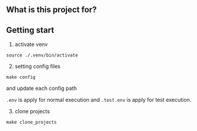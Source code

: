 ## What is this project for?

## Getting start

1. activate venv

`source ./.venv/bin/activate`

2. setting config files

`make config`

and update each config path

`.env` is apply for normal execution and `.test.env` is apply for test execution.

3. clone projects

`make clone_projects`
